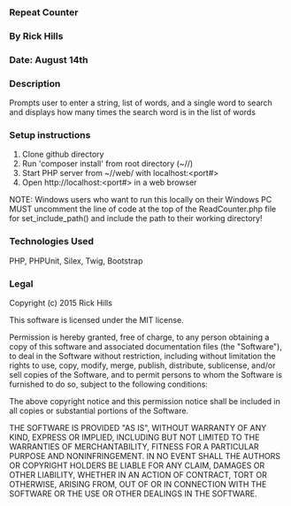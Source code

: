 ### Repeat Counter
### By Rick Hills
### Date: August 14th
### Description
Prompts user to enter a string, list of words, and a single word to search and displays how many times the search word is in the list of words  

### Setup instructions
1. Clone github directory
2. Run 'composer install' from root directory (~/<directory name>/)
3. Start PHP server from ~/<root>/web/ with localhost:<port#>
4. Open http://localhost:<port#> in a web browser

NOTE: Windows users who want to run this locally on their Windows PC MUST uncomment the line of code at the top of the ReadCounter.php file for set_include_path() and include the path to their working directory!

### Technologies Used

PHP, PHPUnit, Silex, Twig, Bootstrap

### Legal

Copyright (c) 2015 Rick Hills

This software is licensed under the MIT license.

Permission is hereby granted, free of charge, to any person obtaining a copy
of this software and associated documentation files (the "Software"), to deal
in the Software without restriction, including without limitation the rights
to use, copy, modify, merge, publish, distribute, sublicense, and/or sell
copies of the Software, and to permit persons to whom the Software is
furnished to do so, subject to the following conditions:

The above copyright notice and this permission notice shall be included in
all copies or substantial portions of the Software.

THE SOFTWARE IS PROVIDED "AS IS", WITHOUT WARRANTY OF ANY KIND, EXPRESS OR
IMPLIED, INCLUDING BUT NOT LIMITED TO THE WARRANTIES OF MERCHANTABILITY,
FITNESS FOR A PARTICULAR PURPOSE AND NONINFRINGEMENT. IN NO EVENT SHALL THE
AUTHORS OR COPYRIGHT HOLDERS BE LIABLE FOR ANY CLAIM, DAMAGES OR OTHER
LIABILITY, WHETHER IN AN ACTION OF CONTRACT, TORT OR OTHERWISE, ARISING FROM,
OUT OF OR IN CONNECTION WITH THE SOFTWARE OR THE USE OR OTHER DEALINGS IN
THE SOFTWARE.
